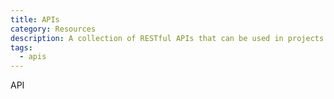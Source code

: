 ```yaml
---
title: APIs
category: Resources
description: A collection of RESTful APIs that can be used in projects.
tags:
  - apis
---
```


API